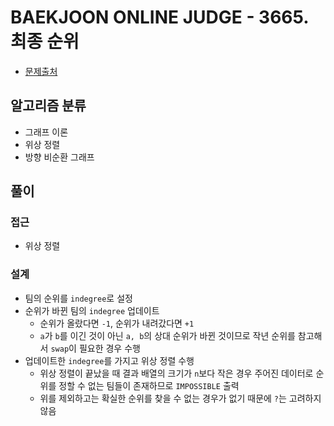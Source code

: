# BAEKJOON ONLINE JUDGE - 3665. 최종 순위

- [문제출처](https://www.acmicpc.net/problem/3665 '3665. 최종 순위')

## 알고리즘 분류

- 그래프 이론
- 위상 정렬
- 방향 비순환 그래프

## 풀이

### 접근

- 위상 정렬

### 설계

- 팀의 순위를 `indegree`로 설정
- 순위가 바뀐 팀의 `indegree` 업데이트
  - 순위가 올랐다면 `-1`, 순위가 내려갔다면 `+1`
  - `a`가 `b`를 이긴 것이 아닌 `a, b`의 상대 순위가 바뀐 것이므로 작년 순위를 참고해서 `swap`이 필요한 경우 수행
- 업데이트한 `indegree`를 가지고 위상 정렬 수행
  - 위상 정렬이 끝났을 때 결과 배열의 크기가 `n`보다 작은 경우 주어진 데이터로 순위를 정할 수 없는 팀들이 존재하므로 `IMPOSSIBLE` 출력
  - 위를 제외하고는 확실한 순위를 찾을 수 없는 경우가 없기 때문에 `?`는 고려하지 않음
